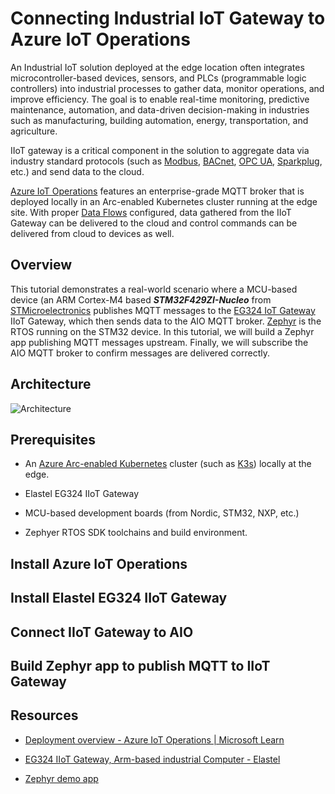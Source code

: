 # Connecting Industrial IoT Gateway to Azure IoT Operations

An Industrial IoT solution deployed at the edge location often integrates microcontroller-based devices, sensors, and PLCs (programmable logic controllers) into industrial processes to gather data, monitor operations, and improve efficiency.  The goal is to enable real-time monitoring, predictive maintenance, automation, and data-driven decision-making in industries such as manufacturing, building automation, energy, transportation, and agriculture.

IIoT gateway is a critical component in the solution to aggregate data via industry standard protocols (such as [Modbus](https://en.wikipedia.org/wiki/Modbus), [BACnet](https://en.wikipedia.org/wiki/BACnet), [OPC UA](https://en.wikipedia.org/wiki/OPC_Unified_Architecture), [Sparkplug](https://sparkplug.eclipse.org/), etc.) and send data to the cloud.

[Azure IoT Operations](https://learn.microsoft.com/en-us/azure/iot-operations/overview-iot-operations) features an enterprise-grade MQTT broker that is deployed locally in an Arc-enabled Kubernetes cluster running at the edge site. With proper [Data Flows](https://learn.microsoft.com/en-us/azure/iot-operations/connect-to-cloud/overview-dataflow) configured, data gathered from the IIoT Gateway can be delivered to the cloud and control commands can be delivered from cloud to devices as well.

## Overview

This tutorial demonstrates a real-world scenario where a MCU-based device (an ARM Cortex-M4 based ***STM32F429ZI-Nucleo*** from [STMicroelectronics](https://www.st.com/content/st_com/en.html) publishes MQTT messages to the [EG324 IoT Gateway](https://www.elastel.com/products/iot-gateway/eg324-iot-gateway/) IIoT Gateway, which then sends data to the AIO MQTT broker. [Zephyr](https://docs.zephyrproject.org/latest/develop/getting_started/index.html) is the RTOS running on the STM32 device. In this tutorial, we will build a Zephyr app publishing MQTT messages upstream. Finally, we will subscribe the AIO MQTT broker to confirm messages are delivered correctly.

## Architecture

![Architecture](C:\Users\rijen\Downloads\Elastel-HiveMQ.png)

## Prerequisites

- An [Azure Arc-enabled Kubernetes](https://learn.microsoft.com/en-us/azure/azure-arc/kubernetes/overview) cluster (such as [K3s]([K3s](https://k3s.io/))) locally at the edge.

- Elastel EG324 IIoT Gateway

- MCU-based development boards (from Nordic, STM32, NXP, etc.)

- Zephyer RTOS SDK toolchains and build environment.

## Install Azure IoT Operations

## Install Elastel EG324 IIoT Gateway

## Connect IIoT Gateway to AIO

## Build Zephyr app to publish MQTT to IIoT Gateway

## Resources

- [Deployment overview - Azure IoT Operations | Microsoft Learn](https://learn.microsoft.com/en-us/azure/iot-operations/deploy-iot-ops/overview-deploy)

- [EG324 IIoT Gateway, Arm-based industrial Computer - Elastel](https://www.elastel.com/products/iot-gateway/eg324-iot-gateway/)

- [Zephyr demo app](https://github.com/rickijen/zephyr-dhcp-mqtt)
